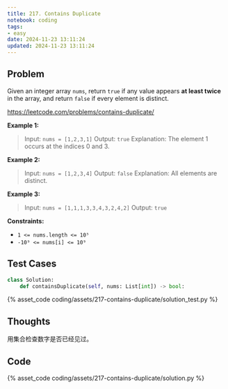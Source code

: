 ```yaml
---
title: 217. Contains Duplicate
notebook: coding
tags:
- easy
date: 2024-11-23 13:11:24
updated: 2024-11-23 13:11:24
---
```

## Problem

Given an integer array `nums`, return `true` if any value appears **at least twice** in the array, and return `false` if every element is distinct.

<https://leetcode.com/problems/contains-duplicate/>

**Example 1:**

> Input: `nums = [1,2,3,1]`
> Output: `true`
> Explanation:
> The element 1 occurs at the indices 0 and 3.

**Example 2:**

> Input: `nums = [1,2,3,4]`
> Output: `false`
> Explanation:
> All elements are distinct.

**Example 3:**

> Input: `nums = [1,1,1,3,3,4,3,2,4,2]`
> Output: `true`

**Constraints:**

- `1 <= nums.length <= 10⁵`
- `-10⁹ <= nums[i] <= 10⁹`

## Test Cases

``` python
class Solution:
    def containsDuplicate(self, nums: List[int]) -> bool:
```

{% asset_code coding/assets/217-contains-duplicate/solution_test.py %}

## Thoughts

用集合检查数字是否已经见过。

## Code

{% asset_code coding/assets/217-contains-duplicate/solution.py %}
